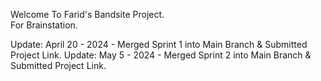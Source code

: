 Welcome To Farid's Bandsite Project.<BR>
For Brainstation.

Update: April 20 - 2024 - Merged Sprint 1 into Main Branch & Submitted Project Link. 
Update: May 5 - 2024 - Merged Sprint 2 into Main Branch & Submitted Project Link. 
